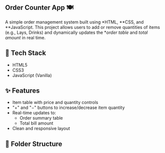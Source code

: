 ## Order Counter App 🍽️

A simple order management system built using *HTML, **CSS, and **JavaScript. This project allows users to add or remove quantities of items (e.g., Lays, Drinks) and dynamically updates the **order table* and *total amount* in real time.

## 🔧 Tech Stack

- HTML5
- CSS3
- JavaScript (Vanilla)

## ✨ Features

- Item table with price and quantity controls
- "+" and "−" buttons to increase/decrease item quantity
- Real-time updates to:
  - Order summary table
  - Total bill amount
- Clean and responsive layout

## 📁 Folder Structure
